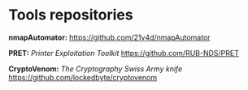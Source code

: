 # Tools repositories

**nmapAutomator:** https://github.com/21y4d/nmapAutomator

**PRET:** *Printer Exploitation Toolkit* https://github.com/RUB-NDS/PRET

**CryptoVenom:** *The Cryptography Swiss Army knife* https://github.com/lockedbyte/cryptovenom

